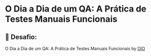 # O Dia a Dia de um QA: A Prática de Testes Manuais Funcionais

## 🚀 Desafio:

O Dia a Dia de um QA: A Prática de Testes Manuais Funcionais by [DIO](https://web.dio.me/.)

